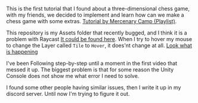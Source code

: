 This is the first tutorial that I found about a three-dimensional chess game, with my friends, we decided to implement and learn how can we make a chess game with some extras. [Tutorial by Mercenary Camp (Playlist)](https://www.youtube.com/playlist?list=PLmcbjnHce7SeAUFouc3X9zqXxiPbCz8Zp). 

This repository is my Assets folder that recently bugged, and I think it is a problem with Raycast [It could be found here](Scripts/Chessboard.cs). When I try to hover my mouse to change the Layer called `Tile` to `Hover`, it does'nt change at all. [Look what is happening](https://imgur.com/zFU5Y7M)

I've been Following step-by-step until a moment in the first video that messed it up. The biggest problem is that for some reason the Unity Console does not show me what error I need to solve.

I found some other people having similar issues, then I write it up in my discord server. Until now I'm trying to figure it out.
